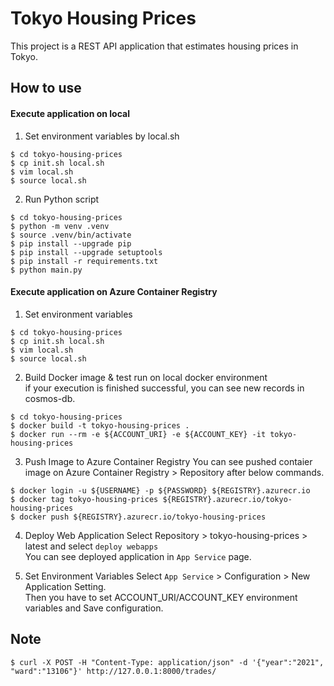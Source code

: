 # Tokyo Housing Prices
This project is a REST API application that estimates housing prices in Tokyo.

## How to use
#### Execute application on local
1. Set environment variables by local.sh
```bash:
$ cd tokyo-housing-prices
$ cp init.sh local.sh
$ vim local.sh
$ source local.sh
```
  
2. Run Python script  
```bash:
$ cd tokyo-housing-prices
$ python -m venv .venv
$ source .venv/bin/activate
$ pip install --upgrade pip
$ pip install --upgrade setuptools
$ pip install -r requirements.txt
$ python main.py
```
  
#### Execute application on Azure Container Registry
1. Set environment variables  
```bash:
$ cd tokyo-housing-prices
$ cp init.sh local.sh
$ vim local.sh
$ source local.sh
```
  
2. Build Docker image & test run on local docker environment  
if your execution is finished successful, you can see new records in cosmos-db.
```
$ cd tokyo-housing-prices
$ docker build -t tokyo-housing-prices .
$ docker run --rm -e ${ACCOUNT_URI} -e ${ACCOUNT_KEY} -it tokyo-housing-prices
```

3. Push Image to Azure Container Registry
You can see pushed contaier image on Azure Container Registry > Repository after below commands.
```
$ docker login -u ${USERNAME} -p ${PASSWORD} ${REGISTRY}.azurecr.io
$ docker tag tokyo-housing-prices ${REGISTRY}.azurecr.io/tokyo-housing-prices
$ docker push ${REGISTRY}.azurecr.io/tokyo-housing-prices
```

4. Deploy Web Application
Select Repository > tokyo-housing-prices > latest and select `deploy webapps`  
You can see deployed application in `App Service` page.

5. Set Environment Variables
Select `App Service` > Configuration > New Application Setting.  
Then you have to set ACCOUNT_URI/ACCOUNT_KEY environment variables and Save configuration.
  
## Note
```
$ curl -X POST -H "Content-Type: application/json" -d '{"year":"2021", "ward":"13106"}' http://127.0.0.1:8000/trades/
```